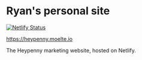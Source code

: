 # Ryan's personal site

[![Netlify Status](https://api.netlify.com/api/v1/badges/8c76945d-61a1-45a7-bebc-6aeef78d3e66/deploy-status)](https://app.netlify.com/sites/ryanmoelter/deploys)

<https://heypenny.moelte.io>

The Heypenny marketing website, hosted on Netlify.
